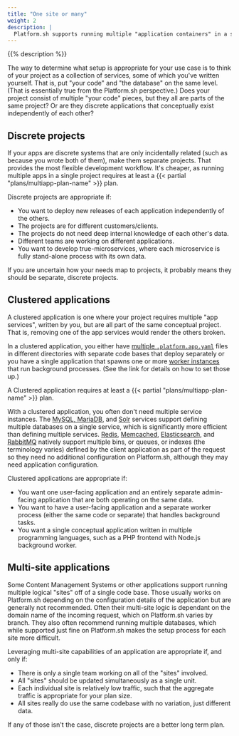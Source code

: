 ```yaml
---
title: "One site or many"
weight: 2
description: |
  Platform.sh supports running multiple "application containers" in a single project. That can be extremely powerful in some cases, but if misused can lead to unnecessary maintenance difficulty and excessive costs.
---
```


{{% description %}}

The way to determine what setup is appropriate for your use case is to think of your project as a collection of services, some of which you've written yourself.
That is, put "your code" and "the database" on the same level.
(That is essentially true from the Platform.sh perspective.)
Does your project consist of multiple "your code" pieces, but they all are parts of the same project?
Or are they discrete applications that conceptually exist independently of each other?

## Discrete projects

If your apps are discrete systems that are only incidentally related (such as because you wrote both of them), make them separate projects.
That provides the most flexible development workflow.
It's cheaper, as running multiple apps in a single project requires at least a {{< partial "plans/multiapp-plan-name" >}} plan.

Discrete projects are appropriate if:

* You want to deploy new releases of each application independently of the others.
* The projects are for different customers/clients.
* The projects do not need deep internal knowledge of each other's data.
* Different teams are working on different applications.
* You want to develop true-microservices, where each microservice is fully stand-alone process with its own data.

If you are uncertain how your needs map to projects, it probably means they should be separate, discrete projects.

## Clustered applications

A clustered application is one where your project requires multiple "app services", written by you, but are all part of the same conceptual project.
That is, removing one of the app services would render the others broken.

In a clustered application, you either have [multiple `.platform.app.yaml`](../create-apps/multi-app.md) files in different directories with separate code bases that deploy separately or you have a single application that spawns one or more [worker instances](../create-apps/app-reference.md#workers) that run background processes.
(See the link for details on how to set those up.)

A Clustered application requires at least a {{< partial "plans/multiapp-plan-name" >}} plan.

With a clustered application, you often don't need multiple service instances.
The [MySQL, MariaDB](../add-services/mysql/_index.md),
and [Solr](../add-services/solr.md) services support defining multiple databases on a single service,
which is significantly more efficient than defining multiple services.
[Redis](../add-services/redis.md), [Memcached](../add-services/memcached.md),
[Elasticsearch](../add-services/elasticsearch.md), and [RabbitMQ](../add-services/rabbitmq.md)
natively support multiple bins, or queues, or indexes (the terminology varies) defined by the client application
as part of the request so they need no additional configuration on Platform.sh,
although they may need application configuration.

Clustered applications are appropriate if:

* You want one user-facing application and an entirely separate admin-facing application that are both operating on the same data.
* You want to have a user-facing application and a separate worker process (either the same code or separate) that handles background tasks.
* You want a single conceptual application written in multiple programming languages, such as a PHP frontend with Node.js background worker.

## Multi-site applications

Some Content Management Systems or other applications support running multiple logical "sites" off of a single code base.
Those usually works on Platform.sh depending on the configuration details of the application but are generally not recommended.
Often their multi-site logic is dependant on the domain name of the incoming request, which on Platform.sh varies by branch.
They also often recommend running multiple databases, which while supported just fine on Platform.sh makes the setup process for each site more difficult.

Leveraging multi-site capabilities of an application are appropriate if, and only if:

* There is only a single team working on all of the "sites" involved.
* All "sites" should be updated simultaneously as a single unit.
* Each individual site is relatively low traffic, such that the aggregate traffic is appropriate for your plan size.
* All sites really do use the same codebase with no variation, just different data.

If any of those isn't the case, discrete projects are a better long term plan.
